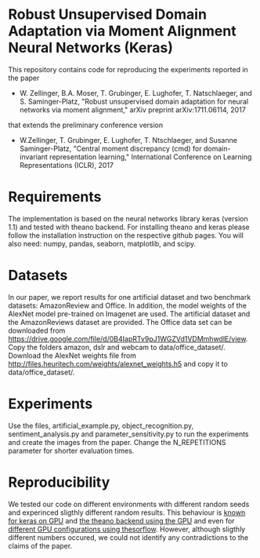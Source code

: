 # Robust Unsupervised Domain Adaptation via Moment Alignment Neural Networks (Keras)

This repository contains code for reproducing the experiments reported in the paper
- W. Zellinger, B.A. Moser, T. Grubinger, E. Lughofer, T. Natschlaeger, and S. Saminger-Platz, "Robust unsupervised domain adaptation for neural networks via moment alignment," arXiv preprint arXiv:1711.06114, 2017

that extends the preliminary conference version

- W.Zellinger, T. Grubinger, E. Lughofer, T. Ntschlaeger, and Susanne Saminger-Platz, "Central moment discrepancy (cmd) for domain-invariant representation learning," International Conference on Learning Representations (ICLR), 2017

# Requirements
The implementation is based on the neural networks library keras (version 1.1) and tested with theano backend. For installing theano and keras please follow the installation instruction on the respective github pages. You will also need: numpy, pandas, seaborn, matplotlib, and scipy.

# Datasets
In our paper, we report results for one artificial dataset and two benchmark datasets: AmazonReview and Office. In addition, the model weights of the AlexNet model pre-trained on Imagenet are used. The artificial dataset and the AmazonReviews dataset are provided. The Office data set can be downloaded from https://drive.google.com/file/d/0B4IapRTv9pJ1WGZVd1VDMmhwdlE/view. Copy the folders amazon, dslr and webcam to data/office_dataset/. Download the AlexNet weights file from http://files.heuritech.com/weights/alexnet_weights.h5 and copy it to  data/office_dataset/.

# Experiments
Use the files, artificial_example.py, object_recognition.py, sentiment_analysis.py and parameter_sensitivity.py to run the experiments and create the images from the paper. Change the N_REPETITIONS parameter for shorter evaluation times.

# Reproducibility
We tested our code on different environments with different random seeds and experinced sligthly different random results. This behaviour is [known for keras on GPU](https://github.com/fchollet/keras/issues/850) and [the theano backend using the GPU](https://groups.google.com/forum/#!topic/theano-users/Q9tD4Af_7ho) and even for [different GPU configurations using thesorflow](https://github.com/tensorflow/tensorflow/issues/2652). However, although sligthly different numbers occured, we could not identify any contradictions to the claims of the paper.
